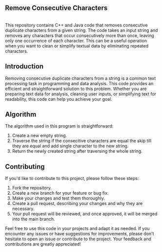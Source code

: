 <h2>Remove Consecutive Characters</h2>
<br>
This repository contains C++ and Java code that removes consecutive duplicate characters from a given string. The code takes an input string and removes any characters that occur consecutively more than once, leaving only one occurrence of each character. This can be a useful operation when you want to clean or simplify textual data by eliminating repeated characters.<br>

## Introduction 

Removing consecutive duplicate characters from a string is a common text processing task in programming and data analysis. This code provides an efficient and straightforward solution to this problem. Whether you are preparing text data for analysis, cleaning user inputs, or simplifying text for readability, this code can help you achieve your goal.<br>

## Algorithm
The algorithm used in this program is straightforward:<br>

1. Create a new empty string.<br>
2. Traverse the string if the consecitive characters are equal the skip till they are equal and add single character to the new string.<br>
3. Return the newly created string after traversing the whole string.<br>

## Contributing

If you'd like to contribute to this project, please follow these steps:<br>

1. Fork the repository.<br>
2. Create a new branch for your feature or bug fix.<br>
3. Make your changes and test them thoroughly.<br>
4. Create a pull request, describing your changes and why they are necessary.<br>
5. Your pull request will be reviewed, and once approved, it will be merged into the main branch.<br>

Feel free to use this code in your projects and adapt it as needed. If you encounter any issues or have suggestions for improvements, please don't hesitate to open an issue or contribute to the project. Your feedback and contributions are greatly appreciated!
